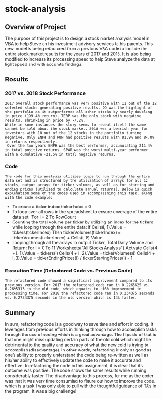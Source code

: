 # stock-analysis

## Overview of Project
  The purpose of this project is to design a stock market analysis model in VBA to help Steve on his investment advisory services to his parents. This new model is being refactored from a previous VBA code to include the entire stock market results for the years of 2017 and 2018. It is also being modified to increase its processing speed to help Steve analyze the data at light speed and with accurate findings. 

## Results
### 2017 vs. 2018 Stock Performance
    2017 overall stock performance was very positive with 11 out of the 12 selected stocks generating positive results. DQ was the highlight of the portfolio as it outperformed all other stocks by nearly doubling in price (199.4% return). TERP was the only stock with negative results, shrinking in price by -7.2%.
    While in some instances the story seems to repeat itself the same cannot be told about the stock market. 2018 was a bearish year for investors with 10 out of the 12 stocks in the portfolio turning negative. Only ENPH and RUN had positive results with 81.9% and 84.0% in returns respectively. 
     Over the two years ENPH was the best performer, accumulating 211.4% in total positive returns. SPWR was the worst multi-year performer with a cumulative -21.5% in total negative returns.  
###  Code
    The code for this analysis utilizes loops to run through the entire data set and is structured by the utilization of arrays for all 12 stocks, output arrays for ticker volumes, as well as for starting and ending prices (utilized to calculate annual returns). Below is quick explanation some of the codes used in accomplishing this task, along with the code example:
   -	To create a ticker index: tickerIndex = 0
   -	To loop over all rows in the spreadsheet to ensure coverage of the entire data set: ‘For i = 2 To RowCount
   -	Counting the total volume per ticker by utilizing an index for the tickers while looping through the entire data:    If Cells(i, 1).Value = tickers(tickerIndex) Then tickerVolumes(tickerIndex) = tickerVolumes(tickerIndex) + Cells(i, 8).Value
   -	Looping through all the arrays to output Ticker, Total Daily Volume and Return: 
       For i = 0 To 11
          Worksheets("All Stocks Analysis").Activate
           Cells(4 + i, 1).Value = tickers(i)
           Cells(4 + i, 2).Value = tickerVolumes(i)
           Cells(4 + i, 3).Value = tickerEndingPrices(i) / tickerStartingPrices(i) - 1
 ### Execution Time (Refactored Code vs. Previous Code)
    The refactored code showed a significant improvement compared to its previous version. For 2017 the refactored code ran in 0.2265625 vs. 0.2695313 in the old code, which equates to ~16% improvement in processing time. For 2018 the refactored code ran in 0.234375 seconds vs. 0.2734375 seconds in the old version which is 14% faster.

## Summary
  In sum, refactoring code is a good way to save time and effort in coding. It leverages from previous efforts in thinking through how to accomplish tasks through the use of coding which is a great advantage. The flipside of that is that one might miss updating certain parts of the old cold which might be detrimental to the quality and accuracy of what the new cold is trying to accomplish (disadvantage). In other words, refactoring is only as good as one’s ability to properly understand the code being re-written as well as his/her ability to effectively update the code to make it accurate and effective.
 In refactoring the code in this assignment, it is clear that its outcome was positive. The code shows the same results while running considerably faster. The disadvantage to this process, for me as the coder was that it was very time consuming to figure out how to improve the code, which is a task I was only able to pull with the thoughtful guidance of TA’s in the program. It was a big challenge!


